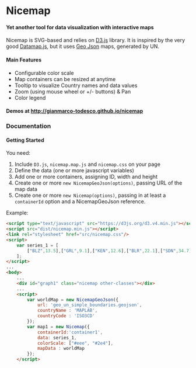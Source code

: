 # Nicemap

#### Yet another tool for data visualization with interactive maps

Nicemap is SVG-based and relies on [D3.js](https://github.com/mbostock/d3) library. It is inspired by the very good [Datamap.js](https://datamaps.github.io/), but it uses [Geo Json](https://geojson.org/) maps,
generated by UN.

#### Main Features
 - Configurable color scale
 - Map containers can be resized at anytime
 - Tooltip to visualize Country names and data values
 - Zoom (using mouse wheel or +/- buttons) & Pan 
 - Color legend

#### Demos at http://gianmarco-todesco.github.io/nicemap

### Documentation

#### Getting Started

You need:
1. Include `D3.js`, `nicemap.map.js` and  `nicemap.css` on your page
2. Define the data (one or more javascript variables)
3. Add one or more containers, assigning ID, width and height
4. Create one or more `new NicemapGeoJson(options)`, passing URL of the map data
4. Create one or more `new Nicemap(options)`, passing in at least a `containerId` option and a NicemapGeoJson reference.


Example:
```html
<script type="text/javascript" src="https://d3js.org/d3.v4.min.js"></script>
<script src="dist/nicemap.min.js"></script>
<link rel="stylesheet" href="src/nicemap.css"/>
<script>
    var series_1 = [
        ["BLZ",13.5],["GRL",9.1],["KEN",12.6],["BLR",22.1],["SDN",34.7],["GRD",38.9],...
    ];
</script>
...
<body>
    ...
    <div id="graph1" class="nicemap other-classes"></div>
    ...
    <script>
        var worldMap = new NicemapGeoJson({
            url: 'geo_un_simple_boundaries.geojson',
            countryName : 'MAPLAB',
            countryCode : 'ISO3CD'
        });
        var map1 = new Nicemap({
            containerId:'container1',
            data: series_1,
            colorScale: ["#eee", "#2e4"],
            mapData : worldMap
        });
    </script>
```
